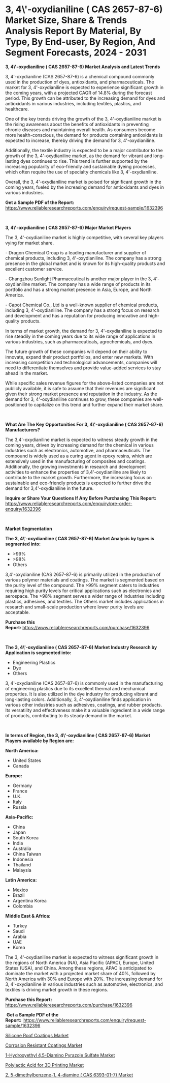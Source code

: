 <p><h1>3, 4\'-oxydianiline ( CAS 2657-87-6) Market Size, Share & Trends Analysis Report By Material, By Type, By End-user, By Region, And Segment Forecasts, 2024 - 2031</h1></p><p><strong>3, 4\'-oxydianiline ( CAS 2657-87-6) Market Analysis and Latest Trends</strong></p>
<p><p>3, 4'-oxydianiline (CAS 2657-87-6) is a chemical compound commonly used in the production of dyes, antioxidants, and pharmaceuticals. The market for 3, 4'-oxydianiline is expected to experience significant growth in the coming years, with a projected CAGR of 14.8% during the forecast period. This growth can be attributed to the increasing demand for dyes and antioxidants in various industries, including textiles, plastics, and healthcare.</p><p>One of the key trends driving the growth of the 3, 4'-oxydianiline market is the rising awareness about the benefits of antioxidants in preventing chronic diseases and maintaining overall health. As consumers become more health-conscious, the demand for products containing antioxidants is expected to increase, thereby driving the demand for 3, 4'-oxydianiline.</p><p>Additionally, the textile industry is expected to be a major contributor to the growth of the 3, 4'-oxydianiline market, as the demand for vibrant and long-lasting dyes continues to rise. This trend is further supported by the increasing popularity of eco-friendly and sustainable dyeing processes, which often require the use of specialty chemicals like 3, 4'-oxydianiline.</p><p>Overall, the 3, 4'-oxydianiline market is poised for significant growth in the coming years, fueled by the increasing demand for antioxidants and dyes in various industries.</p></p>
<p><strong>Get a Sample PDF of the Report:&nbsp;</strong> <a href="https://www.reliableresearchreports.com/enquiry/request-sample/1632396">https://www.reliableresearchreports.com/enquiry/request-sample/1632396</a></p>
<p>&nbsp;</p>
<p><strong>3, 4\'-oxydianiline ( CAS 2657-87-6) Major Market Players</strong></p>
<p><p>The 3, 4'-oxydianiline market is highly competitive, with several key players vying for market share. </p><p>- Dragon Chemical Group is a leading manufacturer and supplier of chemical products, including 3, 4'-oxydianiline. The company has a strong presence in the global market and is known for its high-quality products and excellent customer service.</p><p>- Changzhou Sunlight Pharmaceutical is another major player in the 3, 4'-oxydianiline market. The company has a wide range of products in its portfolio and has a strong market presence in Asia, Europe, and North America.</p><p>- Capot Chemical Co., Ltd is a well-known supplier of chemical products, including 3, 4'-oxydianiline. The company has a strong focus on research and development and has a reputation for producing innovative and high-quality products.</p><p>In terms of market growth, the demand for 3, 4'-oxydianiline is expected to rise steadily in the coming years due to its wide range of applications in various industries, such as pharmaceuticals, agrochemicals, and dyes.</p><p>The future growth of these companies will depend on their ability to innovate, expand their product portfolios, and enter new markets. With increasing competition and technological advancements, companies will need to differentiate themselves and provide value-added services to stay ahead in the market.</p><p>While specific sales revenue figures for the above-listed companies are not publicly available, it is safe to assume that their revenues are significant given their strong market presence and reputation in the industry. As the demand for 3, 4'-oxydianiline continues to grow, these companies are well-positioned to capitalize on this trend and further expand their market share.</p></p>
<p>&nbsp;</p>
<p><strong>What Are The Key Opportunities For 3, 4\'-oxydianiline ( CAS 2657-87-6) Manufacturers?</strong></p>
<p><p>The 3,4'-oxydianiline market is expected to witness steady growth in the coming years, driven by increasing demand for the chemical in various industries such as electronics, automotive, and pharmaceuticals. The compound is widely used as a curing agent in epoxy resins, which are extensively used in the manufacturing of composites and coatings. Additionally, the growing investments in research and development activities to enhance the properties of 3,4'-oxydianiline are likely to contribute to the market growth. Furthermore, the increasing focus on sustainable and eco-friendly products is expected to further drive the demand for 3,4'-oxydianiline in the future.</p></p>
<p><strong>Inquire or Share Your Questions If Any Before Purchasing This Report:</strong> <a href="https://www.reliableresearchreports.com/enquiry/pre-order-enquiry/1632396">https://www.reliableresearchreports.com/enquiry/pre-order-enquiry/1632396</a></p>
<p>&nbsp;</p>
<p><strong>Market Segmentation</strong></p>
<p><strong>The 3, 4\'-oxydianiline ( CAS 2657-87-6) Market Analysis by types is segmented into:</strong></p>
<p><ul><li>>99%</li><li>>98%</li><li>Others</li></ul></p>
<p><p>3,4'-oxydianiline (CAS 2657-87-6) is primarily utilized in the production of various polymer materials and coatings. The market is segmented based on the purity level of the compound. The >99% segment caters to industries requiring high purity levels for critical applications such as electronics and aerospace. The >98% segment serves a wider range of industries including plastics, adhesives, and textiles. The Others market includes applications in research and small-scale production where lower purity levels are acceptable.</p></p>
<p><strong>Purchase this Report:&nbsp;</strong><a href="https://www.reliableresearchreports.com/purchase/1632396">https://www.reliableresearchreports.com/purchase/1632396</a></p>
<p>&nbsp;</p>
<p><strong>The 3, 4\'-oxydianiline ( CAS 2657-87-6) Market Industry Research by Application is segmented into:</strong></p>
<p><ul><li>Engineering Plastics</li><li>Dye</li><li>Others</li></ul></p>
<p><p>3, 4'-oxydianiline (CAS 2657-87-6) is commonly used in the manufacturing of engineering plastics due to its excellent thermal and mechanical properties. It is also utilized in the dye industry for producing vibrant and long-lasting colors. Additionally, 3, 4'-oxydianiline finds application in various other industries such as adhesives, coatings, and rubber products. Its versatility and effectiveness make it a valuable ingredient in a wide range of products, contributing to its steady demand in the market.</p></p>
<p>&nbsp;</p>
<p><strong>In terms of Region, the 3, 4\'-oxydianiline ( CAS 2657-87-6) Market Players available by Region are:</strong></p>
<p>
    <p> <strong> North America: </strong>
        <ul>
            <li>United States</li>
            <li>Canada</li>
        </ul>
        </p> 
    <p> <strong> Europe: </strong>
        <ul>
            <li>Germany</li>
            <li>France</li>
            <li>U.K.</li>
            <li>Italy</li>
            <li>Russia</li>
        </ul>
        </p> 
    <p> <strong> Asia-Pacific: </strong>
        <ul>
            <li>China</li>
            <li>Japan</li>
            <li>South Korea</li>
            <li>India</li>
            <li>Australia</li>
            <li>China Taiwan</li>
            <li>Indonesia</li>
            <li>Thailand</li>
            <li>Malaysia</li>
        </ul>
        </p> 
    <p> <strong> Latin America: </strong>
        <ul>
            <li>Mexico</li>
            <li>Brazil</li>
            <li>Argentina Korea</li>
            <li>Colombia</li>
        </ul>
        </p> 
    <p> <strong> Middle East & Africa: </strong>
        <ul>
            <li>Turkey</li>
            <li>Saudi</li>
            <li>Arabia</li>
            <li>UAE</li>
            <li>Korea</li>
        </ul>
    </p>
    </p>
<p><p>The 3, 4'-oxydianiline market is expected to witness significant growth in the regions of North America (NA), Asia Pacific (APAC), Europe, United States (USA), and China. Among these regions, APAC is anticipated to dominate the market with a projected market share of 40%, followed by North America with 30% and Europe with 20%. The increasing demand for 3, 4'-oxydianiline in various industries such as automotive, electronics, and textiles is driving market growth in these regions.</p></p>
<p><strong>Purchase this Report: </strong><a href="https://www.reliableresearchreports.com/purchase/1632396">https://www.reliableresearchreports.com/purchase/1632396</a></p>
<p>&nbsp;<strong>Get a Sample PDF of the Report:&nbsp;&nbsp;</strong><a href="https://www.reliableresearchreports.com/enquiry/request-sample/1632396">https://www.reliableresearchreports.com/enquiry/request-sample/1632396</a></p>
<p><strong></strong></p>
<p><p><a href="https://view.publitas.com/reportprime-1/silicone-roof-coatings-market-provides-a-comprehensive-analysis-including-a-macro-overview-of-the-market-as-well-as-micro-details-such-as-market-size-and-competitive-landscape/">Silicone Roof Coatings Market</a></p><p><a href="https://view.publitas.com/reportprime-1/corrosion-resistant-coatings-market-size-market-share-and-global-market-analysis-report-2024-2031/">Corrosion Resistant Coatings Market</a></p><p><a href="https://lydian-appliance-61d.notion.site/Global-1-Hydroxyethyl-4-5-Diamino-Pyrazole-Sulfate-Market-by-Types-Applications-and-Major-Players--1c0b8043553f417085d111ce6d310e9d">1-Hydroxyethyl 4,5-Diamino Pyrazole Sulfate Market</a></p><p><a href="https://forested-sushi-9b0.notion.site/Polylactic-Acid-for-3D-Printing-Market-Size-Market-Trends-and-Growth-Outlook-forecasted-for-period-5716f2ecd9b145968768bcb4a73a8f5d">Polylactic Acid for 3D Printing Market</a></p><p><a href="https://github.com/nicholepatriciadoylenwnrjr0/Market-Research-Report-List-1/blob/main/2-5-dimethylbenzene-1-4-diamine-cas-6393-01-7-market.md">2, 5-dimethylbenzene-1, 4-diamine ( CAS 6393-01-7) Market</a></p></p>